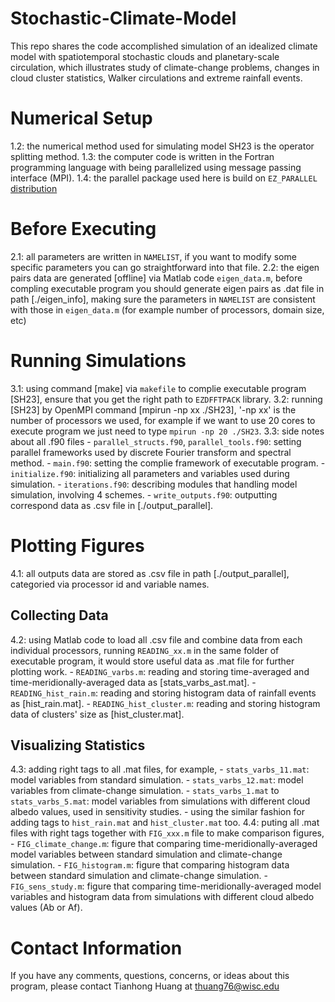 # Stochastic-Climate-Model
This repo shares the code accomplished simulation of an idealized climate model with spatiotemporal stochastic clouds and planetary-scale circulation, which illustrates study of climate-change problems, changes in cloud cluster statistics, Walker circulations and extreme rainfall events.

# Numerical Setup
1.2: the numerical method used for simulating model SH23 is the operator splitting method.
1.3: the computer code is written in the Fortran programming language with being parallelized using message passing interface (MPI).
1.4: the parallel package used here is build on `EZ_PARALLEL` [distribution](https://github.com/jasonlturner/EZ_PARALLEL_project)

# Before Executing
2.1: all parameters are written in `NAMELIST`, if you want to modify some specific parameters you can go straightforward into that file.
2.2: the eigen pairs data are generated [offline] via Matlab code `eigen_data.m`, before compling executable program you should generate eigen pairs as .dat file in path [./eigen_info], making sure the parameters in `NAMELIST` are consistent with those in `eigen_data.m` (for example number of processors, domain size, etc)

# Running Simulations 
3.1: using command [make] via `makefile` to complie executable program [SH23], ensure that you get the right path to `EZDFFTPACK` library.
3.2: running [SH23] by OpenMPI command [mpirun -np xx ./SH23], '-np xx' is the number of processors we used, for example if we want to use 20 cores to execute program we just need to type `mpirun -np 20 ./SH23`.
3.3: side notes about all .f90 files
    - `parallel_structs.f90`, `parallel_tools.f90`: setting parallel frameworks used by discrete Fourier transform and spectral method.
    - `main.f90`: setting the complie framework of executable program.
    - `initialize.f90`: initializing all parameters and variables used during simulation.
    - `iterations.f90`: describing modules that handling model simulation, involving 4 schemes.
    - `write_outputs.f90`: outputting correspond data as .csv file in [./output_parallel].

# Plotting Figures
4.1: all outputs data are stored as .csv file in path [./output_parallel], categoried via processor id and variable names.

## Collecting Data
4.2: using Matlab code to load all .csv file and combine data from each individual processors, running `READING_xx.m` in the same folder of executable program, it would store useful data as .mat file for further plotting work.
    - `READING_varbs.m`: reading and storing time-averaged and time-meridionally-averaged data as [stats_varbs_ast.mat].
    - `READING_hist_rain.m`: reading and storing histogram data of rainfall events as [hist_rain.mat].
    - `READING_hist_cluster.m`: reading and storing histogram data of clusters' size as [hist_cluster.mat].

## Visualizing Statistics
4.3: adding right tags to all .mat files, for example, 
    - `stats_varbs_11.mat`: model variables from standard simulation.
    - `stats_varbs_12.mat`: model variables from climate-change simulation.
    - `stats_varbs_1.mat` to `stats_varbs_5.mat`: model variables from simulations with different cloud albedo values, used in sensitivity studies.
    - using the similar fashion for adding tags to `hist_rain.mat` and `hist_cluster.mat` too.
4.4: puting all .mat files with right tags together with `FIG_xxx.m` file to make comparison figures,
    - `FIG_climate_change.m`: figure that comparing time-meridionally-averaged model variables between standard simulation and climate-change simulation.
    - `FIG_histogram.m`: figure that comparing histogram data between standard simulation and climate-change simulation.
    - `FIG_sens_study.m`: figure that comparing time-meridionally-averaged model variables and histogram data from simulations with different cloud albedo values (Ab or Af).
    
# Contact Information
If you have any comments, questions, concerns, or ideas about this program, please contact Tianhong Huang at thuang76@wisc.edu
    
